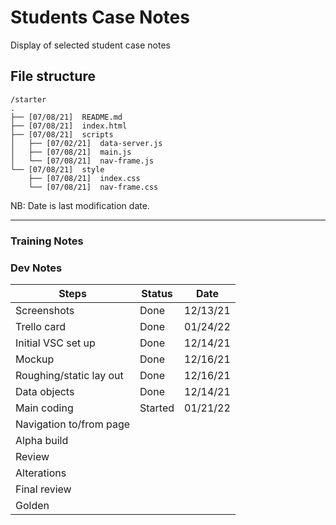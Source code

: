 # Students Case Notes

Display of selected student case notes

## File structure

```
/starter
.
├── [07/08/21]  README.md
├── [07/08/21]  index.html
├── [07/08/21]  scripts
│   ├── [07/02/21]  data-server.js
│   ├── [07/08/21]  main.js
│   └── [07/08/21]  nav-frame.js
└── [07/08/21]  style
    ├── [07/08/21]  index.css
    └── [07/08/21]  nav-frame.css
```

NB: Date is last modification date.

---

### Training Notes

### Dev Notes

| Steps                   | Status  | Date     |
| ----------------------- | ------- | -------- |
| Screenshots             | Done    | 12/13/21 |
| Trello card             | Done    | 01/24/22 |
| Initial VSC set up      | Done    | 12/14/21 |
| Mockup                  | Done    | 12/16/21 |
| Roughing/static lay out | Done    | 12/16/21 |
| Data objects            | Done    | 12/14/21 |
| Main coding             | Started | 01/21/22 |
| Navigation to/from page |         |          |
| Alpha build             |         |          |
| Review                  |         |          |
| Alterations             |         |          |
| Final review            |         |          |
| Golden                  |         |          |
